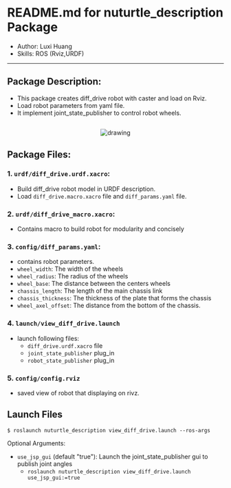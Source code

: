 # README.md for nuturtle_description Package
- Author: Luxi Huang
- Skills: ROS (Rviz,URDF) 

---

##  Package Description:
* This package creates diff_drive robot with caster and load on Rviz.
* Load robot parameters from yaml file.
* It implement joint_state_publisher to control robot wheels.
 
## 
 <p align="middle"> <img src="https://github.com/luxi-huang/Turtulebot3-Navigation/blob/master/img/robot_descreption.png?raw=true" alt="drawing" /> </p>  

## Package Files:

### 1. `urdf/diff_drive.urdf.xacro`:
  - Build diff_drive robot model in URDF description.
  - Load `diff_drive.macro.xacro` file and `diff_params.yaml` file.  

### 2. `urdf/diff_drive_macro.xacro`:
  - Contains macro to build robot for modularity and concisely   

### 3. `config/diff_params.yaml`:
  - contains robot parameters.
  - `wheel_width`: The width of the wheels
  - `wheel_radius`: The radius of the wheels
  - `wheel_base`: The distance between the centers wheels
  - `chassis_length`: The length of the main chassis link
  - `chassis_thickness`: The thickness of the plate that forms the chassis
  - `wheel_axel_offset`: The distance from the bottom of the chassis.  

### 4. `launch/view_diff_drive.launch`
  - launch following files:
    - `diff_drive.urdf.xacro` file 
    - `joint_state_publisher` plug_in  
    - `robot_state_publisher` plug_in 

### 5. `config/config.rviz`

* saved view of robot that displaying on rivz.

## Launch Files 
```
$ roslaunch nuturtle_description view_diff_drive.launch --ros-args
```
Optional Arguments:
  - `use_jsp_gui` (default "true"):  Launch the joint_state_publisher gui to publish joint angles
    - `roslaunch nuturtle_description view_diff_drive.launch use_jsp_gui:=true`
